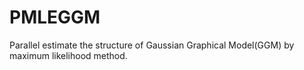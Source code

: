 # PMLEGGM
Parallel estimate the structure of Gaussian Graphical Model(GGM) by maximum likelihood method.
